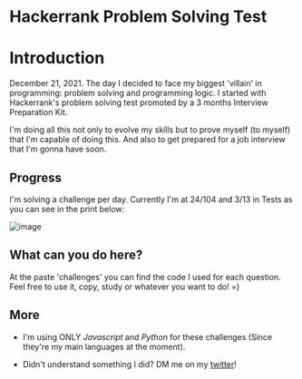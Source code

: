 # Hackerrank Problem Solving Test

# Introduction
December 21, 2021.
The day I decided to face my biggest 'villain' in programming: problem solving and programming logic. I started with Hackerrank's problem solving test promoted by a 3 months Interview Preparation Kit.

I'm doing all this not only to evolve my skills but to prove myself (to myself) that I'm capable of doing this. And also to get prepared for a job interview that I'm gonna have soon.

## Progress
I'm solving a challenge per day. Currently I'm at 24/104 and 3/13 in Tests as you can see in the print below:

![image](https://user-images.githubusercontent.com/85458990/150169343-98084bb2-0031-49b8-b495-c5adf954c7f9.png)

## What can you do here?
At the paste 'challenges' you can find the code I used for each question. Feel free to use it, copy, study or whatever you want to do! =)

## More
- I'm using ONLY *Javascript* and *Python* for these challenges (Since they're my main languages at the moment).

- Didn't understand something I did? DM me on my [twitter](https://twitter.com/Juaan_vf)!
